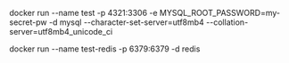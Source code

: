 docker run --name test -p 4321:3306 -e MYSQL_ROOT_PASSWORD=my-secret-pw -d mysql --character-set-server=utf8mb4 --collation-server=utf8mb4_unicode_ci

docker run --name test-redis -p 6379:6379 -d redis